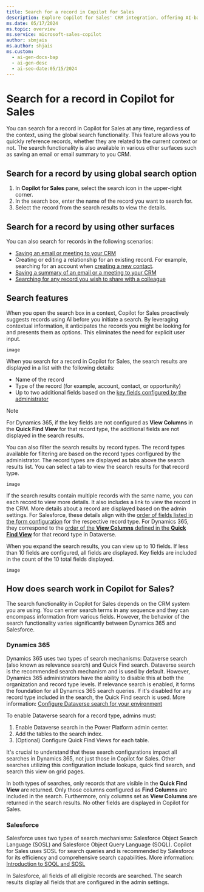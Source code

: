 ```yaml
---
title: Search for a record in Copilot for Sales
description: Explore Copilot for Sales' CRM integration, offering AI-based recommendations and user-initiated searches to deliver relevant records efficiently.
ms.date: 05/17/2024
ms.topic: overview
ms.service: microsoft-sales-copilot
author: sbmjais
ms.author: shjais
ms.custom:
  - ai-gen-docs-bap
  - ai-gen-desc
  - ai-seo-date:05/15/2024
---
```


# Search for a record in Copilot for Sales

You can search for a record in Copilot for Sales at any time, regardless of the context, using the global search functionality. This feature allows you to quickly reference records, whether they are related to the current context or not. The search functionality is also available in various other surfaces such as saving an email or email summary to you CRM.

## Search for a record by using global search option

1. In **Copilot for Sales** pane, select the search icon in the upper-right corner.
1. In the search box, enter the name of the record you want to search for.
1. Select the record from the search results to view the details.

## Search for a record by using other surfaces

You can also search for records in the following scenarios:

- [Saving an email or meeting to your CRM](save-outlook-activities-crm.md)
- Creating or editing a relationship for an existing record. For example, searching for an account when [creating a new contact](create-contact-crm-sales-copilot.md).
- [Saving a summary of an email or a meeting to your CRM](view-save-email-summary-crm.md)
- [Searching for any record you wish to share with a colleague](share-crm-record-teams-conversation.md)


## Search features

When you open the search box in a context, Copilot for Sales proactively suggests records using AI before you initiate a search. By leveraging contextual information, it anticipates the records you might be looking for and presents them as options. This eliminates the need for explicit user input.

`image`

When you search for a record in Copilot for Sales, the search results are displayed in a list with the following details:
- Name of the record
- Type of the record (for example, account, contact, or opportunity)
- Up to two additional fields based on the [key fields configured by the administrator](customize-forms-and-fields.md#select-key-fields-for-the-mini-view)

> [!NOTE]
> For Dynamics 365, if the key fields are not configured as **View Columns** in the **Quick Find View** for that record type, the additional fields are not displayed in the search results.

You can also filter the search results by record types. The record types available for filtering are based on the record types configured by the administrator. The record types are displayed as tabs above the search results list. You can select a tab to view the search results for that record type.

`image`

If the search results contain multiple records with the same name, you can each record to view more details. It also includes a link to view the record in the CRM. More details about a record are displayed based on the admin settings. For Salesforce, these details align with the [order of fields listed in the form configuration](customize-forms-and-fields.md#reorder-fields) for the respective record type. For Dynamics 365, they correspond to the [order of the **View Columns** defined in the **Quick Find View**](/power-platform/admin/configure-relevance-search-organization#select-searchable-fields-and-filters-for-each-table) for that record type in Dataverse. 

When you expand the search results, you can view up to 10 fields. If less than 10 fields are configured, all fields are displayed. Key fields are included in the count of the 10 total fields displayed.

`image`

## How does search work in Copilot for Sales?

The search functionality in Copilot for Sales depends on the CRM system you are using. You can enter search terms in any sequence and they can encompass information from various fields. However, the behavior of the search functionality varies significantly between Dynamics 365 and Salesforce.

### Dynamics 365

Dynamics 365 uses two types of search mechanisms: Dataverse search (also known as relevance search) and Quick Find search. Dataverse search is the recommended search mechanism and is used by default. However, Dynamics 365 administrators have the ability to disable this at both the organization and record type levels. If relevance search is enabled, it forms the foundation for all Dynamics 365 search queries. If it's disabled for any record type included in the search, the Quick Find search is used. More information: [Configure Dataverse search for your environment](/power-platform/admin/configure-relevance-search-organization)

To enable Dataverse search for a record type, admins must:
1. Enable Dataverse search in the Power Platform admin center.
2. Add the tables to the search index.
3. (Optional) Configure Quick Find Views for each table.

It's crucial to understand that these search configurations impact all searches in Dynamics 365, not just those in Copilot for Sales. Other searches utilizing this configuration include lookups, quick find search, and search this view on grid pages.

In both types of searches, only records that are visible in the **Quick Find View** are returned. Only those columns configured as **Find Columns** are included in the search. Furthermore, only columns set as **View Columns** are returned in the search results. No other fields are displayed in Copilot for Sales.

### Salesforce

Salesforce uses two types of search mechanisms: Salesforce Object Search Language (SOSL) and Salesforce Object Query Language (SOQL). Copilot for Sales uses SOSL for search queries and is recommended by Salesforce for its efficiency and comprehensive search capabilities. More information: [Introduction to SOQL and SOSL](https://developer.salesforce.com/docs/atlas.en-us.soql_sosl.meta/soql_sosl/sforce_api_calls_soql_sosl_intro.htm) 

In Salesforce, all fields of all eligible records are searched. The search results display all fields that are configured in the admin settings. 





